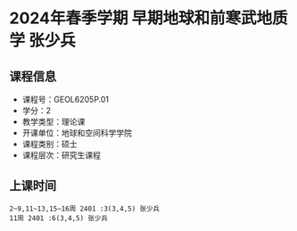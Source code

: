 # 2024年春季学期 早期地球和前寒武地质学 张少兵






## 课程信息

- 课程号：GEOL6205P.01
- 学分：2
- 教学类型：理论课
- 开课单位：地球和空间科学学院
- 课程类别：硕士
- 课程层次：研究生课程

## 上课时间

```
2~9,11~13,15~16周 2401 :3(3,4,5) 张少兵
11周 2401 :6(3,4,5) 张少兵
```

